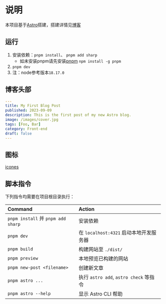 # 说明

本项目基于[Astro](https://astro.build)搭建，搭建详情见[博客](https://github.com/saicaca/fuwari/generate)

## 运行

1. 安装依赖：`pnpm install`、 `pnpm add sharp`
   - 如未安装pnpm请先安装[pnpm](https://pnpm.io) `npm install -g pnpm`
2. `pnpm dev`
3. 注：node参考版本`18.17.0`

## 博客头部

```yaml
---
title: My First Blog Post
published: 2023-09-09
description: This is the first post of my new Astro blog.
image: /images/cover.jpg
tags: [Foo, Bar]
category: Front-end
draft: false
---
```

## 图标
[icones](https://icones.js.org/)

## 脚本指令

下列指令均需要在项目根目录执行：

| Command                            | Action                                 |
| :--------------------------------- | :------------------------------------- |
| `pnpm install` 并 `pnpm add sharp` | 安装依赖                               |
| `pnpm dev`                         | 在 `localhost:4321` 启动本地开发服务器 |
| `pnpm build`                       | 构建网站至 `./dist/`                   |
| `pnpm preview`                     | 本地预览已构建的网站                   |
| `pnpm new-post <filename>`         | 创建新文章                             |
| `pnpm astro ...`                   | 执行 `astro add`, `astro check` 等指令 |
| `pnpm astro --help`                | 显示 Astro CLI 帮助                    |
